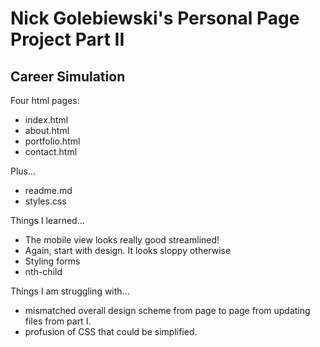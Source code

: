 
# Nick Golebiewski's Personal Page Project Part II

## Career Simulation

Four html pages:
- index.html
- about.html 
- portfolio.html 
- contact.html

Plus...
- readme.md 
- styles.css 

Things I learned...
- The mobile view looks really good streamlined!
- Again, start with design. It looks sloppy otherwise
- Styling forms
- nth-child

Things I am struggling with...
- mismatched overall design scheme from page to page from updating files from part I.
- profusion of CSS that could be simplified.

